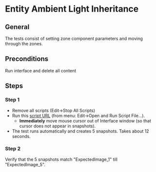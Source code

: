 # Entity Ambient Light Inheritance
## General

The tests consist of setting zone component parameters and moving through the zones.

## Preconditions
Run interface and delete all content

## Steps

### Step 1
* Remove all scripts (Edit->Stop All Scripts)
* Run this [script URL](./test.js?raw=true) (from menu: Edit->Open and Run Script File...).
  * **Immediately** move mouse cursor out of Interface window (so that cursor does not appear in snapshots).
* The test runs automatically and creates 5 snapshots.  Takes about 12 seconds.
  
### Step 2
Verify that the 5 snapshots match "ExpectedImage_1" till "ExpectedImage_5".